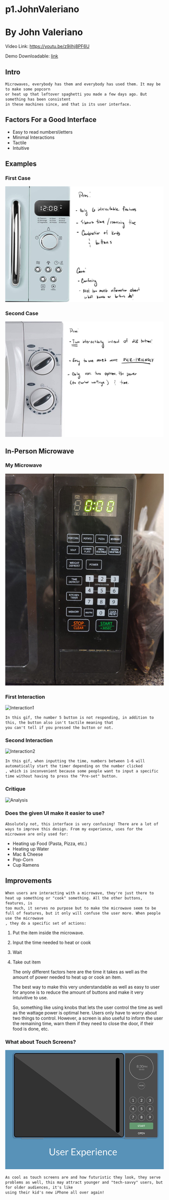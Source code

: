 # p1.JohnValeriano
 
# By John Valeriano

Video Link: https://youtu.be/z9ilhj8PF6U

Demo Downloadable: [link](https://github.com/jovaleri/p1.JohnValeriano/tree/main/p1.johnvaleriano)
## Intro
    Microwaves, everybody has them and everybody has used them. It may be to make some popcorn
    or heat up that leftover spaghetti you made a few days ago. But something has been consistent 
    in these machines since, and that is its user interface. 

## Factors For a Good Interface 
* Easy to read numbers\letters
* Minimal Interactions 
* Tactile 
* Intuitive

## Examples 
### First Case
![First Case](https://github.com/jovaleri/p1.JohnValeriano/blob/main/images/1.jpg)
### Second Case
![Second Case](https://github.com/jovaleri/p1.JohnValeriano/blob/main/images/2.jpg)

## In-Person Microwave 
### My Microwave
![My Microwave](https://github.com/jovaleri/p1.JohnValeriano/blob/main/images/microwave.jpg)
### First Interaction
![Interaction1](https://github.com/jovaleri/p1.JohnValeriano/blob/main/images/gif1.gif)

    In this gif, the number 5 button is not responding, in addition to this, the button also isn't tactile meaning that 
    you can't tell if you pressed the button or not.

### Second Interaction 
![Interaction2](https://github.com/jovaleri/p1.JohnValeriano/blob/main/images/gif2.gif)

    In this gif, when inputting the time, numbers between 1-6 will automatically start the timer depending on the number clicked
    , which is inconvenient because some people want to input a specific time without having to press the "Pre-set" button. 

### Critique
![Analysis](https://github.com/jovaleri/p1.JohnValeriano/blob/main/images/3.png)

### Does the given UI make it easier to use? 

    Absolutely not, this interface is very confusing! There are a lot of ways to improve this design. From my experience, uses for the microwave are only used for: 

* Heating up Food (Pasta, Pizza, etc.)
* Heating up Water
* Mac & Cheese
* Pop-Corn
* Cup Ramens 


## Improvements

    When users are interacting with a microwave, they're just there to heat up something or "cook" something. All the other buttons, features, is
    too much, it serves no purpose but to make the microwave seem to be full of features, but it only will confuse the user more. When people use the microwave
    , they do a specific set of actions: 
    
1. Put the item inside the microwave. 
2. Input the time needed to heat or cook
3. Wait
4. Take out item

    The only different factors here are the time it takes as well as the amount of power needed to heat up or cook an item. 

    The best way to make this very understandable as well as easy to user for anyone is to reduce the amount of buttons and make it very intuivitive to use. 

    So, something like using knobs that lets the user control the time as well as the wattage power is optimal here. Users only have to worry about two things
    to control. However, a screen is also useful to inform the user the remaining time, warn them if they need to close the door, if their food is done, etc. 


### What about Touch Screens? 

![Redesign](https://github.com/jovaleri/p1.JohnValeriano/blob/main/images/redesign.gif)

    As cool as touch screens are and how futuristic they look, they serve problems as well, this may attract younger and "tech-savvy" users, but for older audiences, it's like
    using their kid's new iPhone all over again! 